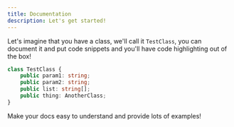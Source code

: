 ```yaml
---
title: Documentation
description: Let's get started!
---
```


Let's imagine that you have a class, we'll call it `TestClass`, you can document it and put code snippets
and you'll have code highlighting out of the box!

```typescript
class TestClass {
	public param1: string;
	public param2: string;
	public list: string[];
    public thing: AnotherClass;
}
```

Make your docs easy to understand and provide lots of examples!